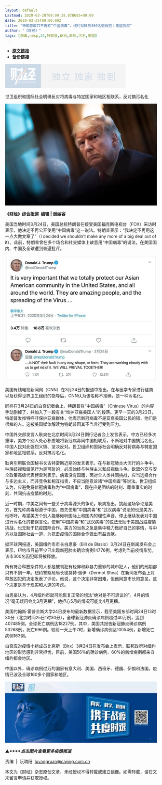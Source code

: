 ```yaml
---
layout: default
Lastmod: 2020-03-28T09:09:28.878685+00:00
date: 2020-03-25T00:00:00Z
title: "特朗普改口不再称“中国病毒”，纽约拟释放300名轻罪犯｜美国抗疫"
author: "《财经》"
tags: [病毒,nbsp,24,特朗普,新冠,病例,污名,美国]
---
```


* [**原文链接**](https://mp.weixin.qq.com/s/DHz6tJ_fuotDrdnoUncV6g)
* [**备份链接**](http://archive.today/cvwjc)


![](/images/post/77e6cfb5c7ef66e00d9bd04f74961594.jpg)

世卫组织和国际社会明确反对将病毒与特定国家和地区相联系，反对搞污名化

![](/images/post/c67b5fff6a488335711b19702ad4d82d.jpg)

**《财经》综合报道  编辑 | 谢丽容**

美国当地时间3月24日，美国总统特朗普在接受美国福克斯电视台（FOX）采访时表示，他决定不再公开使用“中国病毒”这一说法。特朗普表示：“我决定不再用这一点大做文章了”（I decided we shouldn't make any more of a big deal out of it）。此前，特朗普曾在多个场合和社交媒体上故意用“中国病毒”的说法，在美国国内、中国及全球遭到普遍批评。

![](/images/post/da0b524b70941f4b4abcf38856cce649.jpg)

美国有线电视新闻网（CNN）在3月24日的报道中指出，在与医学专家进行磋商以及获得世界卫生组织的指导后，CNN认为该名称不准确，是一种污名化。

同样在3月24日的白宫记者会上，特朗普将“中国病毒”（Chinese Virus）的内容手动删掉了，并加入了一段有关“维护亚裔美国人”的段落。更早一天的3月23日，特朗普发推特呼吁保护亚裔群体，他表示新冠病毒不是亚裔美国公民的错，他们是很棒的人。这被美国媒体解读为特朗普因其不当言行受到压力。

中国外交部发言人耿爽在北京时间3月24日例行记者会上发言表示，中方已经多次重申，美方个别人处心积虑地将新冠病毒同中国相联系，不断地对中国搞污名化。中国人民对此强烈义愤、坚决反对。世卫组织和国际社会明确反对将病毒与特定国家和地区相联系，反对搞污名化。

耿爽引用联合国秘书长古特雷斯近期的发言表示，在与新冠肺炎大流行的斗争中，种族歧视和偏见行为是可耻的，必须始终与种族主义和歧视做斗争。欧盟外交与安全政策高级代表博雷利表示，病毒没有国籍，面对全人类共同挑战，应当选择合作与多边主义，而非竞争和相互指责，不应当随意诉诸“中国病毒”等说法。世卫组织认为，应避免将新冠病毒称为“中国病毒”，现在应是团结的时刻、尊重事实的时刻、共同抗击疫情的时刻。

近一时期，中美之间有一些关于病毒源头的争论。耿爽指出，挑起这场争论是美方，首先称病毒起源于中国，首先使用“中国病毒”和“武汉病毒”说法的也是美方。他呼吁，希望美方个别人能够倾听国际上和国内的理性声音，停止继续发表对中国进行污名化的错误言论。使用“中国病毒”和“武汉病毒”的说法无助于美国战胜疫情挑战，也无助于抗疫国际合作。美方的当务之急是集中精力做好自己的事情，与中方以及国际社会一道，为抗击疫情的国际合作做出有益贡献。 

据环球网报道，美国纽约市市长白思豪（Bill de Blasio）3月24日在新闻发布会上表示，纽约市目前至少已出现新冠肺炎确诊病例14776例。考虑到当前疫情形势，该市300名囚犯即将被释放。

所有符合释放条件的人都是被判犯有轻罪和非暴力重罪的城市犯人，他们的刑期都只有不到一年。纽约警察局局长德莫特·谢伊（Dermot Shea）在新闻发布会上对释放囚犯的决定发表了评论。他说，这个决定非常困难，但他同意市长的意见，这个决定是基于现实和人道的考虑。

白思豪认为，4月纽约市就可能恢复正常的想法“绝对是不可思议的”。4月的情况“毫无疑问会比3月更糟”，他担心5月的情况可能比4月更糟。

美国约翰斯·霍普金斯大学24日发布的最新数据显示，截至美国东部时间24日13时30分（北京时间25日1时30分），全球新冠肺炎确诊病例超过40万例，达到407485例。全球死亡病例达18227例。其中，美国共报告新冠肺炎确诊病例53268例，死亡696例。较前一天上午7时，新增确诊病例达10054例，新增死亡病例163例。

白宫应对疫情小组成员比克斯（Birx）3月24日在发布会上表示，联邦政府对纽约地区的形势感到非常担忧，目前，美国56%的确诊病例、60%的新增病例都来自纽约都会地区。

中国以外，确诊病例过万的国家有意大利、美国、西班牙、德国、伊朗和法国。疫情已波及全球160多个国家和地区。

[![](/images/post/4d24a5670c9a87791ea8b757d030c0d3.jpg)](https://mp.weixin.qq.com/mp/homepage?__biz=MjM5NDU5NTM4MQ==&hid=29&sn=21c0f34c737748fe3b2c372bb40ae622)  

**▲****_点击图片查看更多疫情报道_**

  

  

责编  |  阮璐阳  luyangruan@caijing.com.cn

本文为《财经》杂志原创文章，未经授权不得转载或建立镜像。如需转载，请在文末留言申请并获取授权。

